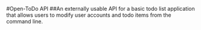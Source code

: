 #Open-ToDo API 
##An externally usable API for a basic todo list application that allows users to modify user accounts and todo items from the command line.
